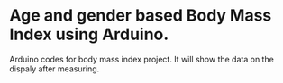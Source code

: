 # Age and gender based Body Mass Index using Arduino.
Arduino codes for body mass index project.
It will show the data on the dispaly after measuring.